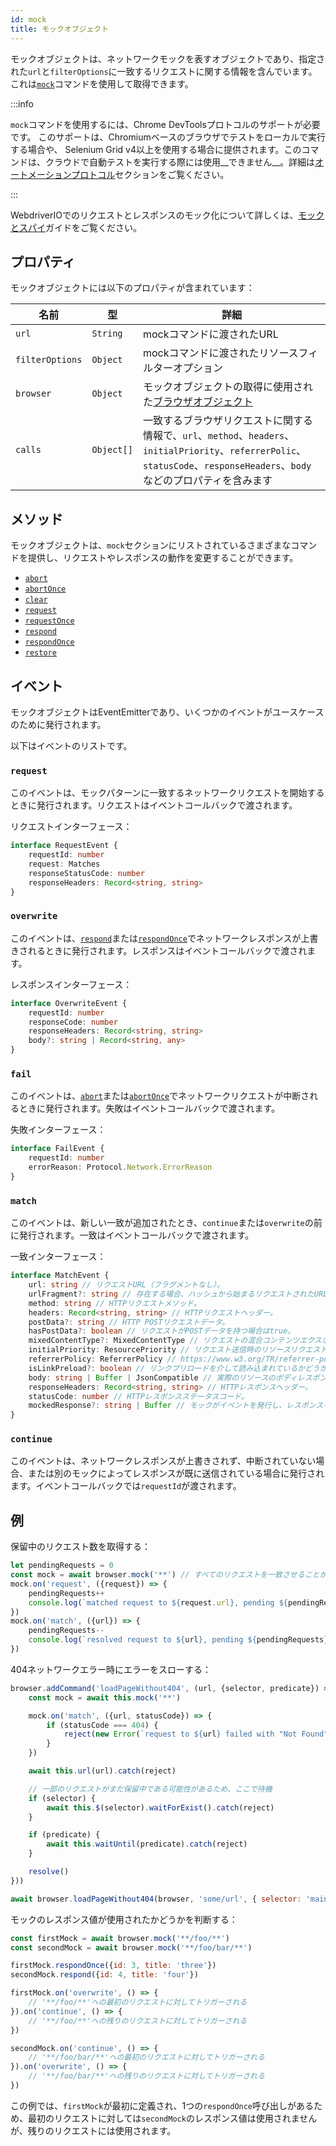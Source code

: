 ```yaml
---
id: mock
title: モックオブジェクト
---
```


モックオブジェクトは、ネットワークモックを表すオブジェクトであり、指定された`url`と`filterOptions`に一致するリクエストに関する情報を含んでいます。これは[`mock`](/docs/api/browser/mock)コマンドを使用して取得できます。

:::info

`mock`コマンドを使用するには、Chrome DevToolsプロトコルのサポートが必要です。
このサポートは、Chromiumベースのブラウザでテストをローカルで実行する場合や、
Selenium Grid v4以上を使用する場合に提供されます。このコマンドは、クラウドで自動テストを実行する際には使用__できません__。詳細は[オートメーションプロトコル](/docs/automationProtocols)セクションをご覧ください。

:::

WebdriverIOでのリクエストとレスポンスのモック化について詳しくは、[モックとスパイ](/docs/mocksandspies)ガイドをご覧ください。

## プロパティ

モックオブジェクトには以下のプロパティが含まれています：

| 名前 | 型 | 詳細 |
| ---- | ---- | ------- |
| `url` | `String` | mockコマンドに渡されたURL |
| `filterOptions` | `Object` | mockコマンドに渡されたリソースフィルターオプション |
| `browser` | `Object` | モックオブジェクトの取得に使用された[ブラウザオブジェクト](/docs/api/browser) |
| `calls` | `Object[]` | 一致するブラウザリクエストに関する情報で、`url`、`method`、`headers`、`initialPriority`、`referrerPolic`、`statusCode`、`responseHeaders`、`body`などのプロパティを含みます |

## メソッド

モックオブジェクトは、`mock`セクションにリストされているさまざまなコマンドを提供し、リクエストやレスポンスの動作を変更することができます。

- [`abort`](/docs/api/mock/abort)
- [`abortOnce`](/docs/api/mock/abortOnce)
- [`clear`](/docs/api/mock/clear)
- [`request`](/docs/api/mock/request)
- [`requestOnce`](/docs/api/mock/requestOnce)
- [`respond`](/docs/api/mock/respond)
- [`respondOnce`](/docs/api/mock/respondOnce)
- [`restore`](/docs/api/mock/restore)

## イベント

モックオブジェクトはEventEmitterであり、いくつかのイベントがユースケースのために発行されます。

以下はイベントのリストです。

### `request`

このイベントは、モックパターンに一致するネットワークリクエストを開始するときに発行されます。リクエストはイベントコールバックで渡されます。

リクエストインターフェース：
```ts
interface RequestEvent {
    requestId: number
    request: Matches
    responseStatusCode: number
    responseHeaders: Record<string, string>
}
```

### `overwrite`

このイベントは、[`respond`](/docs/api/mock/respond)または[`respondOnce`](/docs/api/mock/respondOnce)でネットワークレスポンスが上書きされるときに発行されます。レスポンスはイベントコールバックで渡されます。

レスポンスインターフェース：
```ts
interface OverwriteEvent {
    requestId: number
    responseCode: number
    responseHeaders: Record<string, string>
    body?: string | Record<string, any>
}
```

### `fail`

このイベントは、[`abort`](/docs/api/mock/abort)または[`abortOnce`](/docs/api/mock/abortOnce)でネットワークリクエストが中断されるときに発行されます。失敗はイベントコールバックで渡されます。

失敗インターフェース：
```ts
interface FailEvent {
    requestId: number
    errorReason: Protocol.Network.ErrorReason
}
```

### `match`

このイベントは、新しい一致が追加されたとき、`continue`または`overwrite`の前に発行されます。一致はイベントコールバックで渡されます。

一致インターフェース：
```ts
interface MatchEvent {
    url: string // リクエストURL（フラグメントなし）。
    urlFragment?: string // 存在する場合、ハッシュから始まるリクエストされたURLのフラグメント。
    method: string // HTTPリクエストメソッド。
    headers: Record<string, string> // HTTPリクエストヘッダー。
    postData?: string // HTTP POSTリクエストデータ。
    hasPostData?: boolean // リクエストがPOSTデータを持つ場合はtrue。
    mixedContentType?: MixedContentType // リクエストの混合コンテンツエクスポートタイプ。
    initialPriority: ResourcePriority // リクエスト送信時のリソースリクエストの優先度。
    referrerPolicy: ReferrerPolicy // https://www.w3.org/TR/referrer-policy/で定義されているリクエストのリファラーポリシー。
    isLinkPreload?: boolean // リンクプリロードを介して読み込まれているかどうか。
    body: string | Buffer | JsonCompatible // 実際のリソースのボディレスポンス。
    responseHeaders: Record<string, string> // HTTPレスポンスヘッダー。
    statusCode: number // HTTPレスポンスステータスコード。
    mockedResponse?: string | Buffer // モックがイベントを発行し、レスポンスも変更した場合。
}
```

### `continue`

このイベントは、ネットワークレスポンスが上書きされず、中断されていない場合、または別のモックによってレスポンスが既に送信されている場合に発行されます。イベントコールバックでは`requestId`が渡されます。

## 例

保留中のリクエスト数を取得する：

```js
let pendingRequests = 0
const mock = await browser.mock('**') // すべてのリクエストを一致させることが重要です。さもないと、結果の値が非常に混乱する可能性があります。
mock.on('request', ({request}) => {
    pendingRequests++
    console.log(`matched request to ${request.url}, pending ${pendingRequests} requests`)
})
mock.on('match', ({url}) => {
    pendingRequests--
    console.log(`resolved request to ${url}, pending ${pendingRequests} requests`)
})
```

404ネットワークエラー時にエラーをスローする：

```js
browser.addCommand('loadPageWithout404', (url, {selector, predicate}) => new Promise(async (resolve, reject) => {
    const mock = await this.mock('**')

    mock.on('match', ({url, statusCode}) => {
        if (statusCode === 404) {
            reject(new Error(`request to ${url} failed with "Not Found"`))
        }
    })

    await this.url(url).catch(reject)

    // 一部のリクエストがまだ保留中である可能性があるため、ここで待機
    if (selector) {
        await this.$(selector).waitForExist().catch(reject)
    }

    if (predicate) {
        await this.waitUntil(predicate).catch(reject)
    }

    resolve()
}))

await browser.loadPageWithout404(browser, 'some/url', { selector: 'main' })
```

モックのレスポンス値が使用されたかどうかを判断する：

```js
const firstMock = await browser.mock('**/foo/**')
const secondMock = await browser.mock('**/foo/bar/**')

firstMock.respondOnce({id: 3, title: 'three'})
secondMock.respond({id: 4, title: 'four'})

firstMock.on('overwrite', () => {
    // '**/foo/**'への最初のリクエストに対してトリガーされる
}).on('continue', () => {
    // '**/foo/**'への残りのリクエストに対してトリガーされる
})

secondMock.on('continue', () => {
    // '**/foo/bar/**'への最初のリクエストに対してトリガーされる
}).on('overwrite', () => {
    // '**/foo/bar/**'への残りのリクエストに対してトリガーされる
})
```

この例では、`firstMock`が最初に定義され、1つの`respondOnce`呼び出しがあるため、最初のリクエストに対しては`secondMock`のレスポンス値は使用されませんが、残りのリクエストには使用されます。